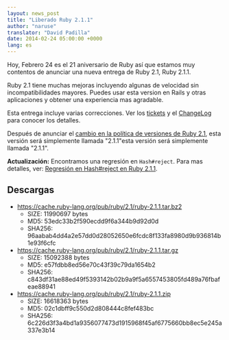 ```yaml
---
layout: news_post
title: "Liberado Ruby 2.1.1"
author: "naruse"
translator: "David Padilla"
date: 2014-02-24 05:00:00 +0000
lang: es
---
```


Hoy, Febrero 24 es el 21 aniversario de Ruby así que estamos muy
contentos de anunciar una nueva entrega de Ruby 2.1, Ruby 2.1.1.

Ruby 2.1 tiene muchas mejoras incluyendo algunas de velocidad sin
incompatibilidades mayores. Puedes usar esta version en Rails y otras
aplicaciones y obtener una experiencia mas agradable.

Esta entrega incluye varias correcciones.
Ver los [tickets](https://bugs.ruby-lang.org/projects/ruby-21/issues?set_filter=1&amp;status_id=5)
y el [ChangeLog](https://svn.ruby-lang.org/repos/ruby/tags/v2_1_1/ChangeLog)
para conocer los detalles.

Después de anunciar el [cambio en la política de versiones de Ruby 2.1](https://www.ruby-lang.org/es/news/2013/12/21/ruby-version-policy-changes-with-2-1-0/),
esta versión será simplemente llamada "2.1.1"esta versión será simplemente llamada "2.1.1".

**Actualización:** Encontramos una regresión en `Hash#reject`. Para mas detalles, ver:
[Regresión en Hash#reject en Ruby 2.1.1](https://www.ruby-lang.org/es/news/2014/03/10/regression-of-hash-reject-in-ruby-2-1-1/).

## Descargas

* <https://cache.ruby-lang.org/pub/ruby/2.1/ruby-2.1.1.tar.bz2>
  * SIZE:   11990697 bytes
  * MD5:    53edc33b2f590ecdd9f6a344b9d92d0d
  * SHA256: 96aabab4dd4a2e57dd0d28052650e6fcdc8f133fa8980d9b936814b1e93f6cfc
* <https://cache.ruby-lang.org/pub/ruby/2.1/ruby-2.1.1.tar.gz>
  * SIZE:   15092388 bytes
  * MD5:    e57fdbb8ed56e70c43f39c79da1654b2
  * SHA256: c843df31ae88ed49f5393142b02b9a9f5a6557453805fd489a76fbafeae88941
* <https://cache.ruby-lang.org/pub/ruby/2.1/ruby-2.1.1.zip>
  * SIZE:   16618363 bytes
  * MD5:    02c1dbff9c550d2d808444c8fef483bc
  * SHA256: 6c226d3f3a4bd1a9356077473d1915968f45af6775660bb8ec5e245a337e3b14
